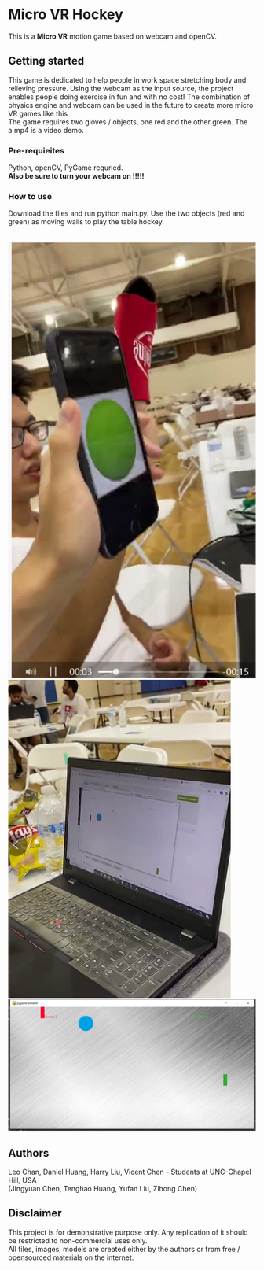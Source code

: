 # Micro VR Hockey
This is a <b>Micro VR</b> motion game based on webcam and openCV.


## Getting started
This game is dedicated to help people in work space stretching body and relieving pressure. Using the webcam as the input source, the project enables people doing exercise in fun and with no cost! The combination of physics engine and webcam can be used in the future to create more micro VR games like this
<br/>
The game requires two gloves / objects, one red and the other green. The a.mp4 is a video demo.


### Pre-requieites
Python, openCV, PyGame requried.
<br/>
<b>Also be sure to turn your webcam on !!!!!</b>


### How to use
Download the files and run python main.py. Use the two objects (red and green) as moving walls to play the table hockey.
<br/><br/><br/>
![IMAGE](d1.png)
![IMAGE](d2.png)
![IMAGE](d3.png)
 


## Authors
Leo Chan, Daniel Huang, Harry Liu, Vicent Chen - Students at UNC-Chapel Hill, USA
<br/>
(Jingyuan Chen, Tenghao Huang, Yufan Liu, Zihong Chen)


## Disclaimer
This project is for demonstrative purpose only. Any replication of it should be restricted to non-commercial uses only.  <br />
All files, images, models are created either by the authors or from free / opensourced materials on the internet.  <br />
